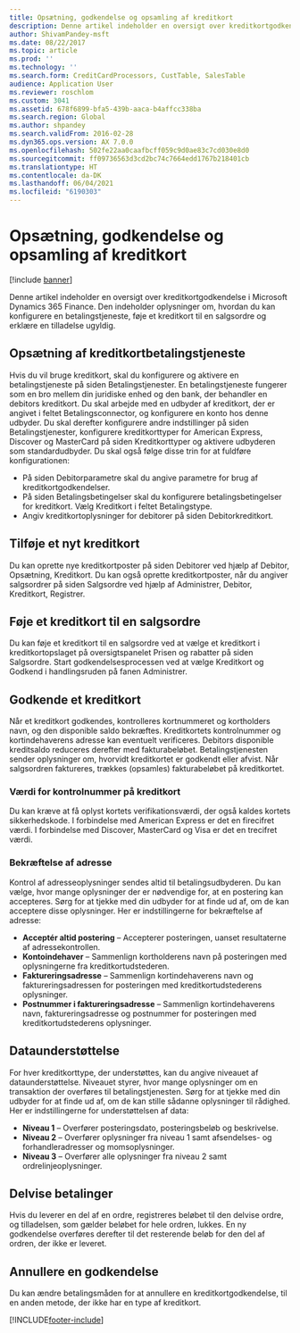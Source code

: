 ```yaml
---
title: Opsætning, godkendelse og opsamling af kreditkort
description: Denne artikel indeholder en oversigt over kreditkortgodkendelse i Microsoft Dynamics 365 Finance. Den indeholder oplysninger om, hvordan du kan konfigurere en betalingstjeneste, føje et kreditkort til en salgsordre og erklære en tilladelse ugyldig.
author: ShivamPandey-msft
ms.date: 08/22/2017
ms.topic: article
ms.prod: ''
ms.technology: ''
ms.search.form: CreditCardProcessors, CustTable, SalesTable
audience: Application User
ms.reviewer: roschlom
ms.custom: 3041
ms.assetid: 678f6899-bfa5-439b-aaca-b4affcc338ba
ms.search.region: Global
ms.author: shpandey
ms.search.validFrom: 2016-02-28
ms.dyn365.ops.version: AX 7.0.0
ms.openlocfilehash: 502fe22aa0caafbcff059c9d0ae83c7cd030e8d0
ms.sourcegitcommit: ff09736563d3cd2bc74c7664edd1767b218401cb
ms.translationtype: HT
ms.contentlocale: da-DK
ms.lasthandoff: 06/04/2021
ms.locfileid: "6190303"
---
```

# <a name="credit-card-setup-authorization-and-capture"></a>Opsætning, godkendelse og opsamling af kreditkort

[!include [banner](../includes/banner.md)]

Denne artikel indeholder en oversigt over kreditkortgodkendelse i Microsoft Dynamics 365 Finance. Den indeholder oplysninger om, hvordan du kan konfigurere en betalingstjeneste, føje et kreditkort til en salgsordre og erklære en tilladelse ugyldig.

## <a name="setting-up-the-credit-card-payment-service"></a>Opsætning af kreditkortbetalingstjeneste

Hvis du vil bruge kreditkort, skal du konfigurere og aktivere en betalingstjeneste på siden Betalingstjenester. En betalingstjeneste fungerer som en bro mellem din juridiske enhed og den bank, der behandler en debitors kreditkort. Du skal arbejde med en udbyder af kreditkort, der er angivet i feltet Betalingsconnector, og konfigurere en konto hos denne udbyder. Du skal derefter konfigurere andre indstillinger på siden Betalingstjenester, konfigurere kreditkorttyper for American Express, Discover og MasterCard på siden Kreditkorttyper og aktivere udbyderen som standardudbyder. Du skal også følge disse trin for at fuldføre konfigurationen:
-   På siden Debitorparametre skal du angive parametre for brug af kreditkortgodkendelser.
-   På siden Betalingsbetingelser skal du konfigurere betalingsbetingelser for kreditkort. Vælg Kreditkort i feltet Betalingstype.
-   Angiv kreditkortoplysninger for debitorer på siden Debitorkreditkort.

## <a name="adding-a-new-credit-card"></a>Tilføje et nyt kreditkort
Du kan oprette nye kreditkortposter på siden Debitorer ved hjælp af Debitor, Opsætning, Kreditkort. Du kan også oprette kreditkortposter, når du angiver salgsordrer på siden Salgsordre ved hjælp af Administrer, Debitor, Kreditkort, Registrer.

## <a name="adding-a-credit-card-to-a-sales-order"></a>Føje et kreditkort til en salgsordre

Du kan føje et kreditkort til en salgsordre ved at vælge et kreditkort i kreditkortopslaget på oversigtspanelet Prisen og rabatter på siden Salgsordre. Start godkendelsesprocessen ved at vælge Kreditkort og Godkend i handlingsruden på fanen Administrer.

## <a name="authorizing-a-credit-card"></a>Godkende et kreditkort

Når et kreditkort godkendes, kontrolleres kortnummeret og kortholders navn, og den disponible saldo bekræftes. Kreditkortets kontrolnummer og kortindehaverens adresse kan eventuelt verificeres. Debitors disponible kreditsaldo reduceres derefter med fakturabeløbet. Betalingstjenesten sender oplysninger om, hvorvidt kreditkortet er godkendt eller afvist. Når salgsordren faktureres, trækkes (opsamles) fakturabeløbet på kreditkortet.

### <a name="card-verification-value"></a>Værdi for kontrolnummer på kreditkort

Du kan kræve at få oplyst kortets verifikationsværdi, der også kaldes kortets sikkerhedskode. I forbindelse med American Express er det en firecifret værdi. I forbindelse med Discover, MasterCard og Visa er det en trecifret værdi.

### <a name="address-verification"></a>Bekræftelse af adresse

Kontrol af adresseoplysninger sendes altid til betalingsudbyderen. Du kan vælge, hvor mange oplysninger der er nødvendige for, at en postering kan accepteres. Sørg for at tjekke med din udbyder for at finde ud af, om de kan acceptere disse oplysninger. Her er indstillingerne for bekræftelse af adresse:
-   **Acceptér altid postering** – Accepterer posteringen, uanset resultaterne af adressekontrollen.
-   **Kontoindehaver** – Sammenlign kortholderens navn på posteringen med oplysningerne fra kreditkortudstederen.
-   **Faktureringsadresse** – Sammenlign kortindehaverens navn og faktureringsadressen for posteringen med kreditkortudstederens oplysninger.
-   **Postnummer i faktureringsadresse** – Sammenlign kortindehaverens navn, faktureringsadresse og postnummer for posteringen med kreditkortudstederens oplysninger.

## <a name="data-support"></a>Dataunderstøttelse
For hver kreditkorttype, der understøttes, kan du angive niveauet af dataunderstøttelse. Niveauet styrer, hvor mange oplysninger om en transaktion der overføres til betalingstjenesten. Sørg for at tjekke med din udbyder for at finde ud af, om de kan stille sådanne oplysninger til rådighed. Her er indstillingerne for understøttelsen af data:
-   **Niveau 1** – Overfører posteringsdato, posteringsbeløb og beskrivelse.
-   **Niveau 2** – Overfører oplysninger fra niveau 1 samt afsendelses- og forhandleradresser og momsoplysninger.
-   **Niveau 3** – Overfører alle oplysninger fra niveau 2 samt ordrelinjeoplysninger.

## <a name="partial-payments"></a>Delvise betalinger
Hvis du leverer en del af en ordre, registreres beløbet til den delvise ordre, og tilladelsen, som gælder beløbet for hele ordren, lukkes. En ny godkendelse overføres derefter til det resterende beløb for den del af ordren, der ikke er leveret.

## <a name="voiding-an-authorization"></a>Annullere en godkendelse
Du kan ændre betalingsmåden for at annullere en kreditkortgodkendelse, til en anden metode, der ikke har en type af kreditkort.







[!INCLUDE[footer-include](../../includes/footer-banner.md)]
